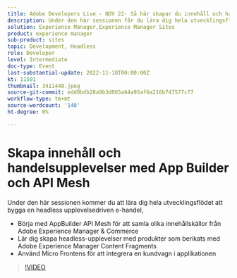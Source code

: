 ```yaml
---
title: Adobe Developers Live - NOV 22- Så här skapar du innehåll och handelsupplevelser med App Builder och API Mesh
description: Under den här sessionen får du lära dig hela utvecklingsflödet att bygga upp en headless upplevelsedriven e-handelsplats. Börja med AppBuilder API Mesh för att samla olika innehållskällor från Adobe Experience Manager & Commerce Lär dig hur du skapar headless-upplevelser som visar produkter som berikats med Adobe Experience Manager Content Fragments Use Micro Frontends för att integrera en kundvagn i applikationen
solution: Experience Manager,Experience Manager Sites
product: experience manager
sub-product: sites
topic: Development, Headless
role: Developer
level: Intermediate
doc-type: Event
last-substantial-update: 2022-11-18T00:00:00Z
kt: 11501
thumbnail: 3411440.jpeg
source-git-commit: edd0bdb28a9b3d065a64a95af6a216b747577c77
workflow-type: tm+mt
source-wordcount: '148'
ht-degree: 0%

---
```


# Skapa innehåll och handelsupplevelser med App Builder och API Mesh

Under den här sessionen kommer du att lära dig hela utvecklingsflödet att bygga en headless upplevelsedriven e-handel,

* Börja med AppBuilder API Mesh för att samla olika innehållskällor från Adobe Experience Manager &amp; Commerce
* Lär dig skapa headless-upplevelser med produkter som berikats med Adobe Experience Manager Content Fragments
* Använd Micro Frontens för att integrera en kundvagn i applikationen

>[!VIDEO](https://video.tv.adobe.com/v/3411440/?quality=12&learn=on)

